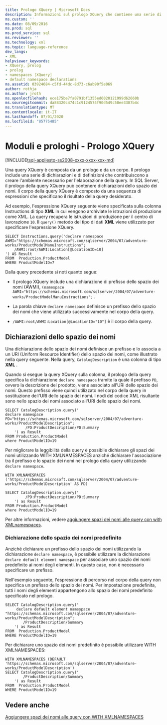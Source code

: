```yaml
---
title: Prologo XQuery | Microsoft Docs
description: Informazioni sul prologo XQuery che contiene una serie di dichiarazioni e definizioni che creano l'ambiente necessario per l'elaborazione delle query.
ms.custom: ''
ms.date: 08/09/2016
ms.prod: sql
ms.prod_service: sql
ms.reviewer: ''
ms.technology: xml
ms.topic: language-reference
dev_langs:
- XML
helpviewer_keywords:
- XQuery, prolog
- prolog
- namespaces [XQuery]
- default namespace declarations
ms.assetid: 03924684-c5fd-44dc-8d73-c6ab90f5e069
author: rothja
ms.author: jroth
ms.openlocfilehash: ece175be7fa0791bf1355ed6020121999d62660b
ms.sourcegitcommit: da88320c474c1c9124574f90d549c50ee3387b4c
ms.translationtype: MT
ms.contentlocale: it-IT
ms.lasthandoff: 07/01/2020
ms.locfileid: "85775485"
---
```

# <a name="modules-and-prologs---xquery-prolog"></a>Moduli e prologhi - Prologo XQuery
[!INCLUDE[tsql-appliesto-ss2008-xxxx-xxxx-xxx-md](../includes/applies-to-version/sqlserver.md)]

  Una query XQuery è composta da un prologo e da un corpo. Il prologo include una serie di dichiarazioni e di definizioni che contribuiscono a creare l'ambiente necessario per l'elaborazione della query. In SQL Server, il prologo della query XQuery può contenere dichiarazioni dello spazio dei nomi. Il corpo della query XQuery è composto da una sequenza di espressioni che specificano il risultato della query desiderato.  
  
 Ad esempio, l'espressione XQuery seguente viene specificata sulla colonna Instructions di tipo **XML** in cui vengono archiviate le istruzioni di produzione come XML. La query recupera le istruzioni di produzione per il centro di lavorazione `10`. Il `query()` metodo del tipo di dati **XML** viene utilizzato per specificare l'espressione XQuery.  
  
```  
SELECT Instructions.query('declare namespace AWMI="https://schemas.microsoft.com/sqlserver/2004/07/adventure-works/ProductModelManuInstructions";           
    /AWMI:root/AWMI:Location[@LocationID=10]  
') AS Result   
FROM  Production.ProductModel  
WHERE ProductModelID=7  
```  
  
 Dalla query precedente si noti quanto segue:  
  
-   Il prologo XQuery include una dichiarazione di prefisso dello spazio dei nomi (AWMI), `(namespace AWMI="https://schemas.microsoft.com/sqlserver/2004/07/adventure-works/ProductModelManuInstructions";` .  
  
-   La parola chiave `declare namespace` definisce un prefisso dello spazio dei nomi che viene utilizzato successivamente nel corpo della query.  
  
-   `/AWMI:root/AWMI:Location[@LocationID="10"]` è il corpo della query.  
  
## <a name="namespace-declarations"></a>Dichiarazioni dello spazio dei nomi  
 Una dichiarazione dello spazio dei nomi definisce un prefisso e lo associa a un URI (Uniform Resource Identifier) dello spazio dei nomi, come illustrato nella query seguente. Nella query, `CatalogDescription` è una colonna di tipo **XML** .  
  
 Quando si esegue la query XQuery sulla colonna, il prologo della query specifica la dichiarazione `declare namespace` tramite la quale il prefisso `PD`, ovvero la descrizione del prodotto, viene associato all'URI dello spazio dei nomi. Questo prefisso viene quindi utilizzato nel corpo della query in sostituzione dell'URI dello spazio dei nomi. I nodi del codice XML risultante sono nello spazio dei nomi associato all'URI dello spazio dei nomi.  
  
```  
SELECT CatalogDescription.query('  
declare namespace PD="https://schemas.microsoft.com/sqlserver/2004/07/adventure-works/ProductModelDescription";  
         /PD:ProductDescription/PD:Summary   
    ') as Result  
FROM Production.ProductModel  
where ProductModelID=19  
```  
  
 Per migliorare la leggibilità della query è possibile dichiarare gli spazi dei nomi utilizzando WITH XMLNAMESPACES anziché dichiarare l'associazione tra il prefisso e lo spazio dei nomi nel prologo della query utilizzando `declare namespace`.  
  
```  
WITH XMLNAMESPACES ('https://schemas.microsoft.com/sqlserver/2004/07/adventure-works/ProductModelDescription' AS PD)  
  
SELECT CatalogDescription.query('  
         /PD:ProductDescription/PD:Summary   
    ') as Result  
FROM Production.ProductModel  
where ProductModelID=19  
```  
  
 Per altre informazioni, vedere [aggiungere spazi dei nomi alle query con with XMLnamespaces](../relational-databases/xml/add-namespaces-to-queries-with-with-xmlnamespaces.md).  
  
### <a name="default-namespace-declaration"></a>Dichiarazione dello spazio dei nomi predefinito  
 Anziché dichiarare un prefisso dello spazio dei nomi utilizzando la dichiarazione `declare namespace`, è possibile utilizzare la dichiarazione `declare default element namespace` per associare uno spazio dei nomi predefinito ai nomi degli elementi. In questo caso, non è necessario specificare un prefisso.  
  
 Nell'esempio seguente, l'espressione di percorso nel corpo della query non specifica un prefisso dello spazio dei nomi. Per impostazione predefinita, tutti i nomi degli elementi appartengono allo spazio dei nomi predefinito specificato nel prologo.  
  
```  
SELECT CatalogDescription.query('  
     declare default element namespace  "https://schemas.microsoft.com/sqlserver/2004/07/adventure-works/ProductModelDescription";  
        /ProductDescription/Summary   
    ') as Result  
FROM  Production.ProductModel  
WHERE ProductModelID=19   
```  
  
 Per dichiarare uno spazio dei nomi predefinito è possibile utilizzare WITH XMLNAMESPACES:  
  
```  
WITH XMLNAMESPACES (DEFAULT 'https://schemas.microsoft.com/sqlserver/2004/07/adventure-works/ProductModelDescription')  
SELECT CatalogDescription.query('  
        /ProductDescription/Summary   
    ') as Result  
FROM  Production.ProductModel  
WHERE ProductModelID=19   
```  
  
## <a name="see-also"></a>Vedere anche  
 [Aggiungere spazi dei nomi alle query con WITH XMLNAMESPACES](../relational-databases/xml/add-namespaces-to-queries-with-with-xmlnamespaces.md)  
  
  
